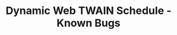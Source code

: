 ---
layout: default-layout
needAutoGenerateSidebar: true
title: Dynamic Web TWAIN Schedule - Known Bugs
keywords: Dynamic Web TWAIN, Documentation, Schedule, Known Bugs
breadcrumbText: API Reference
description: Dynamic Web TWAIN SDK Documentation API Reference Schedule Known Bugs Page
---